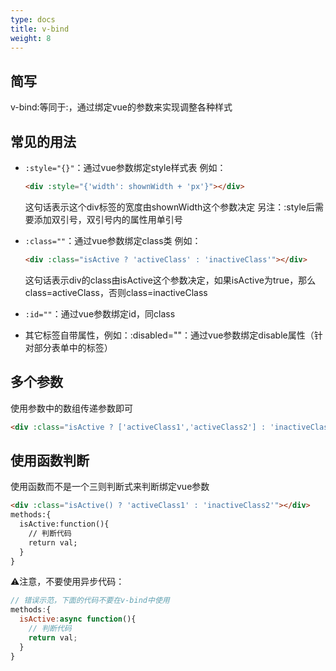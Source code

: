 ```yaml
---
type: docs
title: v-bind
weight: 8
---
```



## 简写

v-bind:等同于:，通过绑定vue的参数来实现调整各种样式

## 常见的用法

- `:style="{}"`：通过vue参数绑定style样式表
   例如：

  ```html
  <div :style="{'width': shownWidth + 'px'}"></div>
  ```

  这句话表示这个div标签的宽度由shownWidth这个参数决定
   另注：:style​​后需要添加双引号，双引号内的属性用单引号

- `:class=""`：通过vue参数绑定class类
   例如：

  ```html
  <div :class="isActive ? 'activeClass' : 'inactiveClass'"></div>
  ```

  这句话表示div的class由isActive这个参数决定，如果isActive为true，那么class=activeClass，否则class=inactiveClass

- `:id=""`：通过vue参数绑定id，同class

- 其它标签自带属性，例如：:disabled=""：通过vue参数绑定disable属性（针对部分表单中的标签）

## 多个参数

使用参数中的数组传递参数即可

```html
<div :class="isActive ? ['activeClass1','activeClass2'] : 'inactiveClass2'"></div>
```

## 使用函数判断

使用函数而不是一个三则判断式来判断绑定vue参数

```html
<div :class="isActive() ? 'activeClass1' : 'inactiveClass2'"></div>
methods:{
  isActive:function(){
    // 判断代码
    return val;
  }
}
```

⚠️注意，不要使用异步代码：

```js
// 错误示范，下面的代码不要在v-bind中使用
methods:{
  isActive:async function(){
    // 判断代码
    return val;
  }
}
```